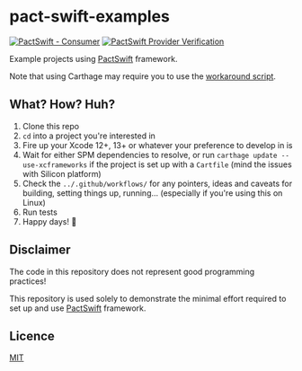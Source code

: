 # pact-swift-examples

[![PactSwift - Consumer](https://github.com/surpher/pact-swift-examples/actions/workflows/test_projects.yml/badge.svg)](https://github.com/surpher/pact-swift-examples/actions/workflows/test_projects.yml)
[![PactSwift Provider Verification](https://github.com/surpher/pact-swift-examples/actions/workflows/verify_provider.yml/badge.svg)](https://github.com/surpher/pact-swift-examples/actions/workflows/verify_provider.yml)

Example projects using [PactSwift][pactswift] framework.

Note that using Carthage may require you to use the [workaround script][carthage-script].

## What? How? Huh?

1. Clone this repo
2. `cd` into a project you're interested in
3. Fire up your Xcode 12+, 13+ or whatever your preference to develop in is
4. Wait for either SPM dependencies to resolve, or run `carthage update --use-xcframeworks` if the project is set up with a `Cartfile` (mind the issues with Silicon platform)
5. Check the `../.github/workflows/` for any pointers, ideas and caveats for building, setting things up, running... (especially if you're using this on Linux)
6. Run tests
7. Happy days! 🎉

## Disclaimer

The code in this repository does not represent good programming practices!

This repository is used solely to demonstrate the minimal effort required to set up and use [PactSwift][pactswift] framework.

## Licence

[MIT](LICENSE.md)

[pactswift]: https://github.com/surpher/pact-swift
[carthage-script]: carthage
